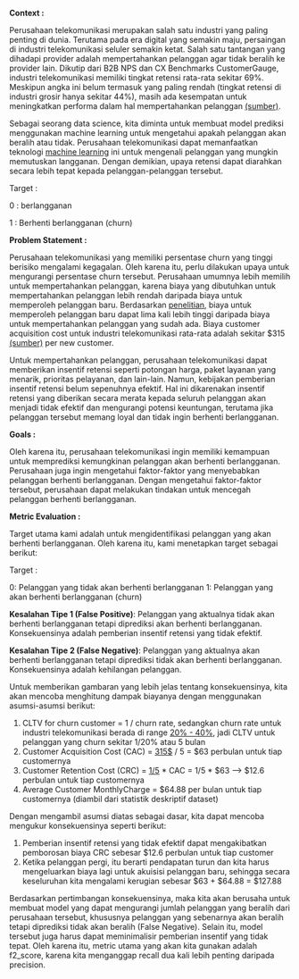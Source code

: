 **Context :**

Perusahaan telekomunikasi merupakan salah satu industri yang paling penting di dunia. Terutama pada era digital yang semakin maju, persaingan di industri telekomunikasi seluler semakin ketat. Salah satu tantangan yang dihadapi provider adalah mempertahankan pelanggan agar tidak beralih ke provider lain. Dikutip dari B2B NPS dan CX Benchmarks CustomerGauge, industri telekomunikasi memiliki tingkat retensi rata-rata sekitar 69%. Meskipun angka ini belum termasuk yang paling rendah (tingkat retensi di industri grosir hanya sekitar 44%), masih ada kesempatan untuk meningkatkan performa dalam hal mempertahankan pelanggan [(sumber)](https://customergauge.com/blog/reducing-customer-churn-in-telecommunications#5%20Reasons%20Why%20Churn%20in%20Telecoms%20Is%20So%20High3). 

Sebagai seorang data science, kita diminta untuk membuat model prediksi menggunakan machine learning untuk mengetahui apakah pelanggan akan beralih atau tidak. Perusahaan telekomunikasi dapat memanfaatkan teknologi [machine learning](https://neptune.ai/blog/how-to-implement-customer-churn-prediction#:~:text=Predicting%20churn%20is%20a%20good,to%20identify%20and%20predict%20churn.) ini untuk mengenali pelanggan yang mungkin memutuskan langganan. Dengan demikian, upaya retensi dapat diarahkan secara lebih tepat kepada pelanggan-pelanggan tersebut.

Target :

0 : berlangganan

1 : Berhenti berlangganan (churn)

**Problem Statement  :**

Perusahaan telekomunikasi yang memiliki persentase churn yang tinggi berisiko mengalami kegagalan. Oleh karena itu, perlu dilakukan upaya untuk mengurangi persentase churn tersebut. Perusahaan umumnya lebih memilih untuk mempertahankan pelanggan, karena biaya yang dibutuhkan untuk mempertahankan pelanggan lebih rendah daripada biaya untuk memperoleh pelanggan baru. Berdasarkan [penelitian](https://www.outboundengine.com/blog/customer-retention-marketing-vs-customer-acquisition-marketing/), biaya untuk memperoleh pelanggan baru dapat lima kali lebih tinggi daripada biaya untuk mempertahankan pelanggan yang sudah ada. Biaya customer acquisition cost untuk industri telekomunikasi rata-rata adalah sekitar $315 [(sumber)](https://www.revechat.com/blog/customer-acquisition-cost/) per new customer.

Untuk mempertahankan pelanggan, perusahaan telekomunikasi dapat memberikan insentif retensi seperti potongan harga, paket layanan yang menarik, prioritas pelayanan, dan lain-lain. Namun, kebijakan pemberian insentif retensi belum sepenuhnya efektif. Hal ini dikarenakan insentif retensi yang diberikan secara merata kepada seluruh pelanggan akan menjadi tidak efektif dan mengurangi potensi keuntungan, terutama jika pelanggan tersebut memang loyal dan tidak ingin berhenti berlangganan.

**Goals :**

Oleh karena itu, perusahaan telekomunikasi ingin memiliki kemampuan untuk memprediksi kemungkinan pelanggan akan berhenti berlangganan. Perusahaan juga ingin mengetahui faktor-faktor yang menyebabkan pelanggan berhenti berlangganan. Dengan mengetahui faktor-faktor tersebut, perusahaan dapat melakukan tindakan untuk mencegah pelanggan berhenti berlangganan.

**Metric Evaluation :**

Target utama kami adalah untuk mengidentifikasi pelanggan yang akan berhenti berlangganan. Oleh karena itu, kami menetapkan target sebagai berikut:

Target :

0: Pelanggan yang tidak akan berhenti berlangganan
1: Pelanggan yang akan berhenti berlangganan (churn)

**Kesalahan Tipe 1 (False Positive)**: Pelanggan yang aktualnya tidak akan berhenti berlangganan tetapi diprediksi akan berhenti berlangganan. Konsekuensinya adalah pemberian insentif retensi yang tidak efektif.

**Kesalahan Tipe 2 (False Negative)**: Pelanggan yang aktualnya akan berhenti berlangganan tetapi diprediksi tidak akan berhenti berlangganan. Konsekuensinya adalah kehilangan pelanggan.

Untuk memberikan gambaran yang lebih jelas tentang konsekuensinya, kita akan mencoba menghitung dampak biayanya dengan menggunakan asumsi-asumsi berikut:
1. CLTV for churn customer = 1 / churn rate, sedangkan churn rate untuk industri telekomunikasi berada di range [20% - 40%](https://www.mdpi.com/2076-3417/11/11/4742#B1-applsci-11-04742), jadi CLTV untuk pelanggan yang churn sekitar 1/20% atau 5 bulan
2. Customer Acquisition Cost (CAC) = [315$](https://www.revechat.com/blog/customer-acquisition-cost/) / 5 = $63 perbulan untuk tiap customernya
3. Customer Retention Cost (CRC) = [1/5](https://www.outboundengine.com/blog/customer-retention-marketing-vs-customer-acquisition-marketing/) * CAC = 1/5 * $63 --> $12.6 perbulan untuk tiap customernya
4. Average Customer MonthlyCharge = $64.88 per bulan untuk tiap customernya (diambil dari statistik deskriptif dataset)


Dengan mengambil asumsi diatas sebagai dasar, kita dapat mencoba mengukur konsekuensinya seperti berikut:
1. Pemberian insentif retensi yang tidak efektif dapat mengakibatkan pemborosan biaya CRC sebesar $12.6 perbulan untuk tiap customer
2. Ketika pelanggan pergi, itu berarti pendapatan turun dan kita harus mengeluarkan biaya lagi untuk akuisisi pelanggan baru, sehingga secara keseluruhan kita mengalami kerugian sebesar $63 + $64.88 = $127.88

Berdasarkan pertimbangan konsekuensinya, maka kita akan berusaha untuk membuat model yang dapat mengurangi jumlah pelanggan yang beralih dari perusahaan tersebut, khususnya pelanggan yang sebenarnya akan beralih tetapi diprediksi tidak akan beralih (False Negative). Selain itu, model tersebut juga harus dapat meminimalisir pemberian insentif yang tidak tepat. Oleh karena itu, metric utama yang akan kita gunakan adalah f2_score, karena kita menganggap recall dua kali lebih penting daripada precision.
